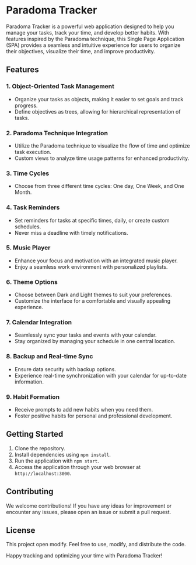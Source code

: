# Paradoma Tracker

Paradoma Tracker is a powerful web application designed to help you manage your tasks, track your time, and develop better habits. With features inspired by the Paradoma technique, this Single Page Application (SPA) provides a seamless and intuitive experience for users to organize their objectives, visualize their time, and improve productivity.

## Features

### 1. Object-Oriented Task Management
- Organize your tasks as objects, making it easier to set goals and track progress.
- Define objectives as trees, allowing for hierarchical representation of tasks.

### 2. Paradoma Technique Integration
- Utilize the Paradoma technique to visualize the flow of time and optimize task execution.
- Custom views to analyze time usage patterns for enhanced productivity.

### 3. Time Cycles
- Choose from three different time cycles: One day, One Week, and One Month.

### 4. Task Reminders
- Set reminders for tasks at specific times, daily, or create custom schedules.
- Never miss a deadline with timely notifications.

### 5. Music Player
- Enhance your focus and motivation with an integrated music player.
- Enjoy a seamless work environment with personalized playlists.

### 6. Theme Options
- Choose between Dark and Light themes to suit your preferences.
- Customize the interface for a comfortable and visually appealing experience.

### 7. Calendar Integration
- Seamlessly sync your tasks and events with your calendar.
- Stay organized by managing your schedule in one central location.

### 8. Backup and Real-time Sync
- Ensure data security with backup options.
- Experience real-time synchronization with your calendar for up-to-date information.

### 9. Habit Formation
- Receive prompts to add new habits when you need them.
- Foster positive habits for personal and professional development.

## Getting Started

1. Clone the repository.
2. Install dependencies using `npm install`.
3. Run the application with `npm start`.
4. Access the application through your web browser at `http://localhost:3000`.

## Contributing

We welcome contributions! If you have any ideas for improvement or encounter any issues, please open an issue or submit a pull request.

## License

This project open modify. Feel free to use, modify, and distribute the code.

Happy tracking and optimizing your time with Paradoma Tracker!
